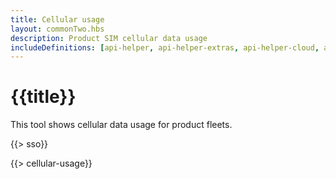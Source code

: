 ```yaml
---
title: Cellular usage
layout: commonTwo.hbs
description: Product SIM cellular data usage
includeDefinitions: [api-helper, api-helper-extras, api-helper-cloud, api-helper-sim, chart]
---
```


# {{title}}

This tool shows cellular data usage for product fleets.

{{> sso}}

{{> cellular-usage}}
